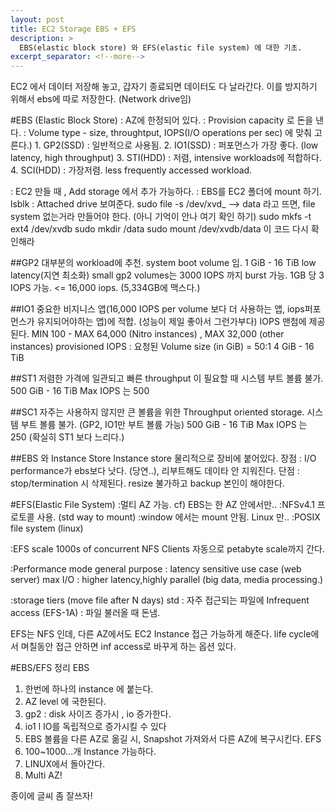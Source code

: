 ```yaml
---
layout: post
title: EC2 Storage EBS + EFS
description: >
  EBS(elastic block store) 와 EFS(elastic file system) 에 대한 기초.
excerpt_separator: <!--more-->
---
```


EC2 에서 데이터 저장해 놓고, 갑자기 종료되면 데이터도 다 날라간다. 이를 방지하기 위해서 ebs에 따로 저장한다. (Network drive임)


#EBS (Elastic Block Store)
  : AZ에 한정되어 있다.
  : Provision capacity 로 돈을 낸다.
  : Volume type - size, throughtput, IOPS(I/O operations per sec) 에 맞춰 고른다.)
    1. GP2(SSD) : 일반적으로 사용됨.
    2. IO1(SSD) : 퍼포먼스가 가장 좋다. (low latency, high throughput)
    3. STI(HDD) : 저렴, intensive workloads에 적합하다.
    4. SCI(HDD) : 가장저렴. less frequently accessed workload.

  : EC2 만들 때 , Add storage 에서 추가 가능하다.
  : EBS를 EC2 폴더에  mount 하기.
    lsblk : Attached drive 보여준다.
    sudo file -s /dev/xvd_ --> data 라고 뜨면, file system 없는거라 만들어야 한다. (아니 기억이 안나 여기 확인 하기)
    sudo mkfs -t ext4 /dev/xvdb
    sudo mkdir /data
    sudo mount /dev/xvdb/data
    이 코드 다시 확인해라


##GP2
    대부분의 workload에 추천.
    system boot volume 임.
    1 GiB - 16 TiB
    low latency(지연 최소화)
    small gp2 volumes는 3000 IOPS 까지 burst 가능.
    1GB 당 3 IOPS 가능. <= 16,000 iops. (5,334GB에 맥스다.)

##IO1
    중요한 비지니스 앱(16,000 IOPS per volume 보다 더 사용하는 앱, iops퍼포먼스가 유지되어야하는 앱)에 적합. (성능이 제일 좋아서 그런가부다)
    IOPS 맨첨에 제공된다. MIN 100 - MAX 64,000 (Nitro instances) , MAX 32,000 (other instances)
    provisioned IOPS : 요청된 Volume size (in GiB) =  50:1
    4 GiB - 16 TiB

##ST1
    저렴한 가격에 일관되고 빠른 throughput 이 필요할 때
    시스템 부트 볼륨 불가.
    500 GiB - 16 TiB
    Max IOPS 는 500

##SC1
    자주는 사용하지 않지만 큰 볼륨을 위한 Throughput oriented storage.
    시스템 부트 볼륨 불가. (GP2, IO1만 부트 볼륨 가능)
    500 GiB - 16 TiB
    Max IOPS 는 250 (확실히 ST1 보다 느리다.)


##EBS 와 Instance Store
    Instance store
      물리적으로 장비에 붙어있다.
      장점 : I/O performance가 ebs보다 낫다. (당연..), 리부트해도 데이타 안 지워진다.
      단점 : stop/termination 시 삭제된다. resize 불가하고 backup 본인이 해야한다.



#EFS(Elastic File System)
  :멀티 AZ 가능. cf) EBS는 한 AZ 안에서만..
  :NFSv4.1 프로토콜 사용. (std way to mount)
  :window 에서는 mount 안됨. Linux 만..
  :POSIX file system (linux)

  :EFS scale
    1000s of concurrent NFS Clients
    자동으로 petabyte scale까지 간다.

  :Performance mode
    general purpose : latency sensitive use case (web server)
    max I/O : higher latency,highly parallel (big data, media processing.)

  :storage tiers (move file after N days)
    std : 자주 접근되는 파일에
    Infrequent access (EFS-1A) : 파일 불러올 때 돈냄.

  EFS는 NFS 인데, 다른 AZ에서도 EC2 Instance 접근 가능하게 해준다.
  life cycle에서 며칠동안 접근 안하면 inf access로 바꾸게 하는 옵션 있다.


#EBS/EFS 정리
EBS
  1. 한번에 하나의 instance 에 붙는다.
  2. AZ level 에 국한된다.
  3. gp2 : disk 사이즈 증가시 , io 증가한다.
  4. io1 l IO를 독립적으로 증가시킬 수 있다
  5. EBS 볼륨을 다른 AZ로 옮길 시, Snapshot 가져와서 다른 AZ에 복구시킨다.
EFS
  1. 100~1000...개 Instance 가능하다.
  2. LINUX에서 돌아간다.
  3. Multi AZ!



종이에 글씨 좀 잘쓰자!
